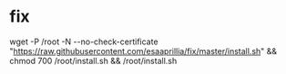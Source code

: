 # fix

wget -P /root -N --no-check-certificate "https://raw.githubusercontent.com/esaaprillia/fix/master/install.sh" && chmod 700 /root/install.sh && /root/install.sh
